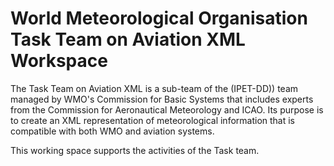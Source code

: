 World Meteorological Organisation Task Team on Aviation XML Workspace
=====================================================================


The Task Team on Aviation XML is a sub-team of the (IPET-DD)) team managed by WMO's Commission for Basic Systems that includes experts from the Commission for Aeronautical Meteorology and ICAO. Its purpose is to create an XML representation of meteorological information that is compatible with both WMO and aviation systems.

This working space supports the activities of the Task team.

